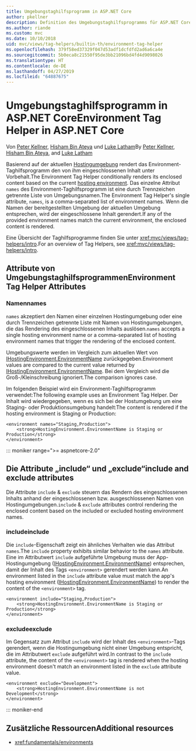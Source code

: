 ```yaml
---
title: Umgebungstaghilfsprogramm in ASP.NET Core
author: pkellner
description: Definition des Umgebungstaghilfsprogramms für ASP.NET Core, einschließlich aller Eigenschaften
ms.author: riande
ms.custom: mvc
ms.date: 10/10/2018
uid: mvc/views/tag-helpers/builtin-th/environment-tag-helper
ms.openlocfilehash: 379f58ed37329f047d53adf1dcfdfd2ad6a6ca4e
ms.sourcegitcommit: 5b0eca8c21550f95de3bb21096bd4fd4d9098026
ms.translationtype: HT
ms.contentlocale: de-DE
ms.lasthandoff: 04/27/2019
ms.locfileid: "64887675"
---
```

# <a name="environment-tag-helper-in-aspnet-core"></a><span data-ttu-id="dc884-103">Umgebungstaghilfsprogramm in ASP.NET Core</span><span class="sxs-lookup"><span data-stu-id="dc884-103">Environment Tag Helper in ASP.NET Core</span></span>

<span data-ttu-id="dc884-104">Von [Peter Kellner](http://peterkellner.net), [Hisham Bin Ateya](https://twitter.com/hishambinateya) und [Luke Latham](https://github.com/guardrex)</span><span class="sxs-lookup"><span data-stu-id="dc884-104">By [Peter Kellner](http://peterkellner.net), [Hisham Bin Ateya](https://twitter.com/hishambinateya), and [Luke Latham](https://github.com/guardrex)</span></span>

<span data-ttu-id="dc884-105">Basierend auf der aktuellen [Hostingumgebung](xref:fundamentals/environments) rendert das Environment-Taghilfsprogramm den von ihm eingeschlossenen Inhalt unter Vorbehalt.</span><span class="sxs-lookup"><span data-stu-id="dc884-105">The Environment Tag Helper conditionally renders its enclosed content based on the current [hosting environment](xref:fundamentals/environments).</span></span> <span data-ttu-id="dc884-106">Das einzelne Attribut `names` des Environment-Taghilfsprogramm ist eine durch Trennzeichen getrennte Liste von Umgebungsnamen.</span><span class="sxs-lookup"><span data-stu-id="dc884-106">The Environment Tag Helper's single attribute, `names`, is a comma-separated list of environment names.</span></span> <span data-ttu-id="dc884-107">Wenn die Namen der bereitgestellten Umgebung der aktuellen Umgebung entsprechen, wird der eingeschlossene Inhalt gerendert.</span><span class="sxs-lookup"><span data-stu-id="dc884-107">If any of the provided environment names match the current environment, the enclosed content is rendered.</span></span>

<span data-ttu-id="dc884-108">Eine Übersicht der Taghilfsprogramme finden Sie unter <xref:mvc/views/tag-helpers/intro>.</span><span class="sxs-lookup"><span data-stu-id="dc884-108">For an overview of Tag Helpers, see <xref:mvc/views/tag-helpers/intro>.</span></span>

## <a name="environment-tag-helper-attributes"></a><span data-ttu-id="dc884-109">Attribute von Umgebungstaghilfsprogrammen</span><span class="sxs-lookup"><span data-stu-id="dc884-109">Environment Tag Helper Attributes</span></span>

### <a name="names"></a><span data-ttu-id="dc884-110">Namen</span><span class="sxs-lookup"><span data-stu-id="dc884-110">names</span></span>

<span data-ttu-id="dc884-111">`names` akzeptiert den Namen einer einzelnen Hostingumgebung oder eine durch Trennzeichen getrennte Liste mit Namen von Hostingumgebungen, die das Rendering des eingeschlossenen Inhalts auslösen.</span><span class="sxs-lookup"><span data-stu-id="dc884-111">`names` accepts a single hosting environment name or a comma-separated list of hosting environment names that trigger the rendering of the enclosed content.</span></span>

<span data-ttu-id="dc884-112">Umgebungswerte werden im Vergleich zum aktuellen Wert von [IHostingEnvironment.EnvironmentName](xref:Microsoft.AspNetCore.Hosting.IHostingEnvironment.EnvironmentName*) zurückgegeben.</span><span class="sxs-lookup"><span data-stu-id="dc884-112">Environment values are compared to the current value returned by [IHostingEnvironment.EnvironmentName](xref:Microsoft.AspNetCore.Hosting.IHostingEnvironment.EnvironmentName*).</span></span> <span data-ttu-id="dc884-113">Bei dem Vergleich wird die Groß-/Kleinschreibung ignoriert.</span><span class="sxs-lookup"><span data-stu-id="dc884-113">The comparison ignores case.</span></span>

<span data-ttu-id="dc884-114">Im folgenden Beispiel wird ein Environment-Taghilfsprogramm verwendet:</span><span class="sxs-lookup"><span data-stu-id="dc884-114">The following example uses an Environment Tag Helper.</span></span> <span data-ttu-id="dc884-115">Der Inhalt wird wiedergegeben, wenn es sich bei der Hostumgebung um eine Staging- oder Produktionsumgebung handelt:</span><span class="sxs-lookup"><span data-stu-id="dc884-115">The content is rendered if the hosting environment is Staging or Production:</span></span>

```cshtml
<environment names="Staging,Production">
    <strong>HostingEnvironment.EnvironmentName is Staging or Production</strong>
</environment>
```

::: moniker range=">= aspnetcore-2.0"

## <a name="include-and-exclude-attributes"></a><span data-ttu-id="dc884-116">Die Attribute „include“ und „exclude“</span><span class="sxs-lookup"><span data-stu-id="dc884-116">include and exclude attributes</span></span>

<span data-ttu-id="dc884-117">Die Attribute `include` & `exclude` steuern das Rendern des eingeschlossenen Inhalts anhand der eingeschlossenen bzw. ausgeschlossenen Namen von Hostingumgebungen.</span><span class="sxs-lookup"><span data-stu-id="dc884-117">`include` & `exclude` attributes control rendering the enclosed content based on the included or excluded hosting environment names.</span></span>

### <a name="include"></a><span data-ttu-id="dc884-118">include</span><span class="sxs-lookup"><span data-stu-id="dc884-118">include</span></span>

<span data-ttu-id="dc884-119">Die `include`-Eigenschaft zeigt ein ähnliches Verhalten wie das Attribut `names`.</span><span class="sxs-lookup"><span data-stu-id="dc884-119">The `include` property exhibits similar behavior to the `names` attribute.</span></span> <span data-ttu-id="dc884-120">Eine im Attributwert `include` aufgeführte Umgebung muss der App-Hostingumgebung ([IHostingEnvironment.EnvironmentName](xref:Microsoft.AspNetCore.Hosting.IHostingEnvironment.EnvironmentName*)) entsprechen, damit der Inhalt des Tags `<environment>` gerendert werden kann.</span><span class="sxs-lookup"><span data-stu-id="dc884-120">An environment listed in the `include` attribute value must match the app's hosting environment ([IHostingEnvironment.EnvironmentName](xref:Microsoft.AspNetCore.Hosting.IHostingEnvironment.EnvironmentName*)) to render the content of the `<environment>` tag.</span></span>

```cshtml
<environment include="Staging,Production">
    <strong>HostingEnvironment.EnvironmentName is Staging or Production</strong>
</environment>
```

### <a name="exclude"></a><span data-ttu-id="dc884-121">exclude</span><span class="sxs-lookup"><span data-stu-id="dc884-121">exclude</span></span>

<span data-ttu-id="dc884-122">Im Gegensatz zum Attribut `include` wird der Inhalt des `<environment>`-Tags gerendert, wenn die Hostingumgebung nicht einer Umgebung entspricht, die im Attributwert `exclude` aufgeführt wird.</span><span class="sxs-lookup"><span data-stu-id="dc884-122">In contrast to the `include` attribute, the content of the `<environment>` tag is rendered when the hosting environment doesn't match an environment listed in the `exclude` attribute value.</span></span>

```cshtml
<environment exclude="Development">
    <strong>HostingEnvironment.EnvironmentName is not Development</strong>
</environment>
```

::: moniker-end

## <a name="additional-resources"></a><span data-ttu-id="dc884-123">Zusätzliche Ressourcen</span><span class="sxs-lookup"><span data-stu-id="dc884-123">Additional resources</span></span>

* <xref:fundamentals/environments>
